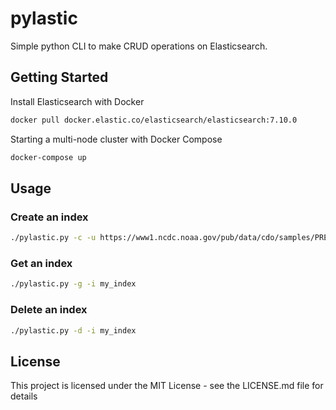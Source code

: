 # pylastic

Simple python CLI to make CRUD operations on Elasticsearch.

## Getting Started

Install Elasticsearch with Docker

```bash
docker pull docker.elastic.co/elasticsearch/elasticsearch:7.10.0
```

Starting a multi-node cluster with Docker Compose

```bash
docker-compose up
```

## Usage

### Create an index

```bash
./pylastic.py -c -u https://www1.ncdc.noaa.gov/pub/data/cdo/samples/PRECIP_HLY_sample_csv.csv -i my_index
```

### Get an index

```bash
./pylastic.py -g -i my_index
```

### Delete an index

```bash
./pylastic.py -d -i my_index
```

## License

This project is licensed under the MIT License - see the LICENSE.md file for details

